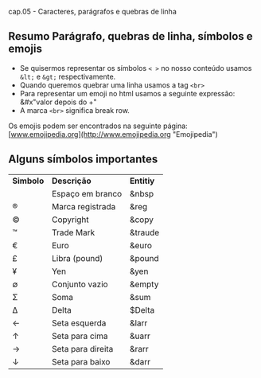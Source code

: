 cap.05 - Caracteres, parágrafos e quebras de linha

## Resumo Parágrafo, quebras de linha, símbolos e emojis

- Se quisermos representar os símbolos `< >` no nosso conteúdo usamos `&lt;` e `&gt;` respectivamente.
- Quando queremos quebrar uma linha usamos a tag `<br>`
- Para representar um emoji no html usamos a seguinte expressão: &#x"valor depois do +"
- A marca `<br>` significa break row.

Os emojis podem ser encontrados na seguinte página: [www.emojipedia.org](http://www.emojipedia.org "Emojipedia")

## Alguns símbolos importantes

|     |     |     |
| --- | --- | --- |
| **Simbolo** | **Descrição** | **Entitiy** |
|     | Espaço em branco | &nbsp |
| ®   | Marca registrada | &reg |
| ©   | Copyright | &copy |
| ™   | Trade Mark | &traude |
| €   | Euro | &euro |
| £   | Libra (pound) | &pound |
| ¥   | Yen | &yen |
| ∅   | Conjunto vazio | &empty |
| Σ   | Soma | &sum |
| Δ   | Delta | $Delta |
| ←   | Seta esquerda | &larr |
| ↑   | Seta para cima | &uarr |
| →   | Seta para direita | &rarr |
| ↓   | Seta para baixo | &darr |